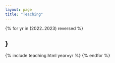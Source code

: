 ```yaml
---
layout: page
title: "Teaching"
---
```

<!-- I coordinate the <a href="https://study.unimelb.edu.au/find/courses/graduate/master-of-data-science/">Master of Data Science</a> degree, alongside <a href="https://findanexpert.unimelb.edu.au/display/person600991">Howard Bondell</a>. -->

{% for yr in (2022..2023) reversed %}

## }

{% include teaching.html year=yr %}
{% endfor %}
